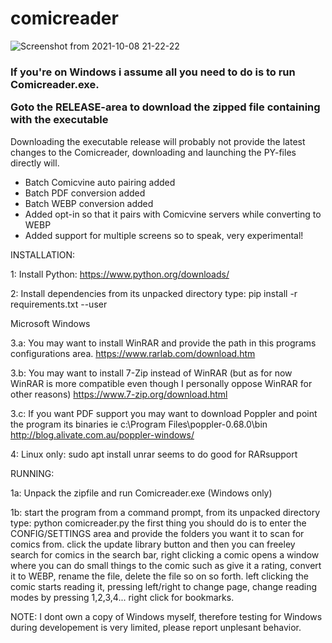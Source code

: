 # comicreader

![Screenshot from 2021-10-08 21-22-22](https://user-images.githubusercontent.com/59517785/136614432-e6602d61-dc0a-4c6a-a251-6c847edd9698.png)

<h3>If you're on Windows i assume all you need to do is to run Comicreader.exe. 
  
  Goto the RELEASE-area to download the zipped file containing with the executable</h3>

Downloading the executable release will probably not provide the latest changes to the Comicreader, downloading and launching the PY-files directly will.

* Batch Comicvine auto pairing added
* Batch PDF conversion added
* Batch WEBP conversion added
* Added opt-in so that it pairs with Comicvine servers while converting to WEBP
* Added support for multiple screens so to speak, very experimental!


INSTALLATION:

1: Install Python: 
https://www.python.org/downloads/

2: Install dependencies from its unpacked directory type:
pip install -r requirements.txt --user

Microsoft Windows

3.a: You may want to install WinRAR and provide the path in this programs configurations area.
https://www.rarlab.com/download.htm

3.b: You may want to install 7-Zip instead of WinRAR (but as for now WinRAR is more compatible even though I personally oppose WinRAR for other reasons)
https://www.7-zip.org/download.html

3.c: If you want PDF support you may want to download Poppler and point the program its binaries ie c:\Program Files\poppler-0.68.0\bin\
http://blog.alivate.com.au/poppler-windows/

4:
Linux only: sudo apt install unrar seems to do good for RARsupport

RUNNING:

1a: Unpack the zipfile and run Comicreader.exe (Windows only)

1b: start the program from a command prompt, from its unpacked directory type: python comicreader.py 
the first thing you should do is to enter the CONFIG/SETTINGS area and provide the folders you want it to scan for comics from.
click the update library button and then you can freeley search for comics in the search bar, right clicking a comic opens a window where you can do small things to the comic such as give it a rating, convert it to WEBP, rename the file, delete the file so on so forth.
left clicking the comic starts reading it, pressing left/right to change page, change reading modes by pressing 1,2,3,4... right click for bookmarks.

NOTE: I dont own a copy of Windows myself, therefore testing for Windows during developement is very limited, please report unplesant behavior.

